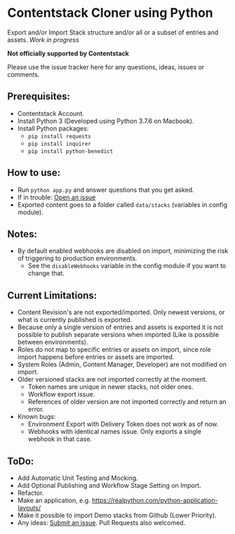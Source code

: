 # Contentstack Cloner using Python
Export and/or Import Stack structure and/or all or a subset of entries and assets.
*Work in progress*

**Not officially supported by Contentstack**

Please use the issue tracker here for any questions, ideas, issues or comments.

## Prerequisites:
* Contentstack Account.
* Install Python 3 (Developed using Python 3.7.6 on Macbook).
* Install Python packages:
  * `pip install requests`
  * `pip install inquirer`
  * `pip install python-benedict`

## How to use:
* Run `python app.py` and answer questions that you get asked.
* If in trouble: [Open an issue](https://github.com/Contentstack-Solutions/contentstack-python-cloner/issues/new/choose)
* Exported content goes to a folder called `data/stacks` (variables in config module).

## Notes:
* By default enabled webhooks are disabled on import, minimizing the risk of triggering to production environments.
    * See the `disableWebhooks` variable in the config module if you want to change that.

## Current Limitations:
* Content Revision's are not exported/imported. Only newest versions, or what is currently published is exported.
* Because only a single version of entries and assets is exported it is not possible to publish separate versions when imported (Like is possible between environments).
* Roles do not map to specific entries or assets on import, since role import happens before entries or assets are imported.
* System Roles (Admin, Content Manager, Developer) are not modified on import.
* Older versioned stacks are not imported correctly at the moment.
    * Token names are unique in newer stacks, not older ones.
    * Workflow export issue.
    * References of older version are not imported correctly and return an error.
* Known bugs:
    * Environment Export with Delivery Token does not work as of now.
    * Webhooks with identical names issue. Only exports a single webhook in that case.


## ToDo:
* Add Automatic Unit Testing and Mocking.
* Add Optional Publishing and Workflow Stage Setting on Import.
* Refactor.
* Make an application, e.g. https://realpython.com/python-application-layouts/
* Make it possible to import Demo stacks from Github (Lower Priority).
* Any ideas: [Submit an issue](https://github.com/Contentstack-Solutions/contentstack-python-cloner/issues/new/choose). Pull Requests also welcomed.
